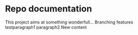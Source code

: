 # Repo documentation
This project aims at something wonderfull...
Branching features testparagraph1
paragraph2
New content
